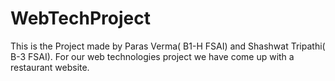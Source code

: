 # WebTechProject
This is the Project made by Paras Verma( B1-H FSAI) and Shashwat Tripathi( B-3 FSAI). For our web technologies project we have come up with a restaurant website.
